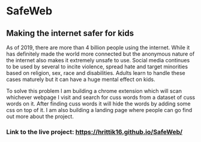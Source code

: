 # SafeWeb
## Making the internet safer for kids

As of 2019, there are more than 4 billion people using the internet. While it has definitely made the world more connected but the anonymous nature of the internet also makes it extremely unsafe to use. Social media continues to be used by several to incite violence, spread hate and target minorities based on religion, sex, race and disabilities. Adults learn to handle these cases maturely but it can have a huge mental effect on kids. 

To solve this problem I am building a chrome extension which will scan whichever webpage I visit and search for cuss words from a dataset of cuss words on it. After finding cuss words it will hide the words by adding some css on top of it. I am also building a landing page where people can go find out more about the project. 


### Link to the live project: https://hrittik16.github.io/SafeWeb/

